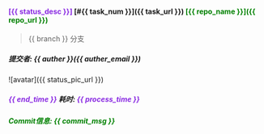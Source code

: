 #### <font color=#8A2BE2>[{{ status_desc }}]</font> [#{{ task_num }}]({{ task_url }}) <font color=#008000>[{{ repo_name }}]({{ repo_url }})</font>
> {{ branch }} 分支

##### 提交者: {{ auther }}({{ auther_email }})

![avatar]({{ status_pic_url }})

##### <font color=#8A2BE2>{{ end_time }}</font> 耗时: <font color=#8A2BE2>{{ process_time }}</font>
##### <font color=#008000>Commit信息: {{ commit_msg }}</font>